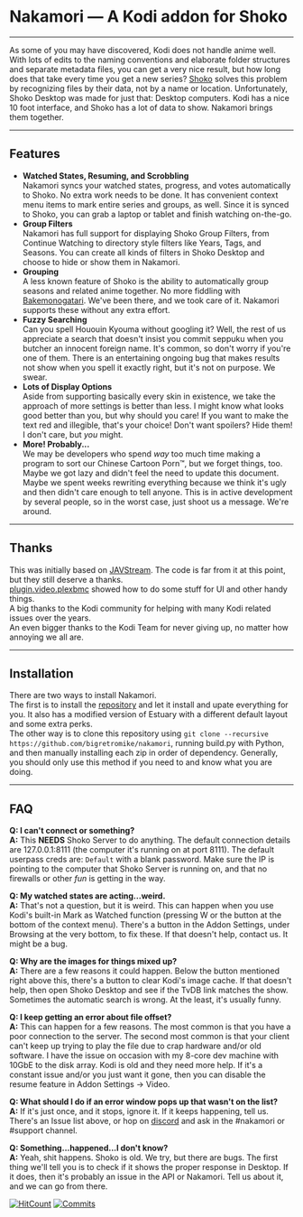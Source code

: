 # Nakamori — A Kodi addon for Shoko

---------------------------------------------------------

As some of you may have discovered, Kodi does not handle anime well. With lots of edits to the naming conventions and elaborate folder structures and separate metadata files, you can get a very nice result, but how long does that take every time you get a new series? [Shoko](https://shokoanime.com) solves this problem by recognizing files by their data, not by a name or location. Unfortunately, Shoko Desktop was made for just that: Desktop computers. Kodi has a nice 10 foot interface, and Shoko has a lot of data to show. Nakamori brings them together.

---------------------------------------------------------

## Features

- **Watched States, Resuming, and Scrobbling**\
  Nakamori syncs your watched states, progress, and votes automatically to Shoko. No extra work needs to be done. It has convenient context menu items to mark entire series and groups, as well. Since it is synced to Shoko, you can grab a laptop or tablet and finish watching on-the-go.
- **Group Filters**\
  Nakamori has full support for displaying Shoko Group Filters, from Continue Watching to directory style filters like Years, Tags, and Seasons. You can create all kinds of filters in Shoko Desktop and choose to hide or show them in Nakamori.
- **Grouping**\
  A less known feature of Shoko is the ability to automatically group seasons and related anime together. No more fiddling with [Bakemonogatari](http://anidb.net/perl-bin/animedb.pl?show=rel&aid=6327). We've been there, and we took care of it. Nakamori supports these without any extra effort.
- **Fuzzy Searching**\
  Can you spell Hououin Kyouma without googling it? Well, the rest of us appreciate a search that doesn't insist you commit seppuku when you butcher an innocent foreign name. It's common, so don't worry if you're one of them. There is an entertaining ongoing bug that makes results not show when you spell it exactly right, but it's not on purpose. We swear.
- **Lots of Display Options**\
  Aside from supporting basically every skin in existence, we take the approach of more settings is better than less. I might know what looks good better than you, but why should you care! If you want to make the text red and illegible, that's your choice! Don't want spoilers? Hide them! I don't care, but *you* might.
- **More! Probably...**\
  We may be developers who spend *way* too much time making a program to sort our Chinese Cartoon Porn™, but we forget things, too. Maybe we got lazy and didn't feel the need to update this document. Maybe we spent weeks rewriting everything because we think it's ugly and then didn't care enough to tell anyone. This is in active development by several people, so in the worst case, just shoot us a message. We're around.

---------------------------------------------------------

## Thanks

This was initially based on [JAVStream](http://www.ptom.co.uk/home/). The code is far from it at this point, but they still deserve a thanks.\
[plugin.video.plexbmc](https://github.com/hippojay/plugin.video.plexbmc/) showed how to do some stuff for UI and other handy things.\
A big thanks to the Kodi community for helping with many Kodi related issues over the years.\
An even bigger thanks to the Kodi Team for never giving up, no matter how annoying we all are.

---------------------------------------------------------

## Installation

There are two ways to install Nakamori.\
The first is to install the [repository](https://shokunin.monogatari.pl/repo/repository.nakamori.zip) and let it install and upate everything for you. It also has a modified version of Estuary with a different default layout and some extra perks.\
The other way is to clone this repository using  `git clone --recursive https://github.com/bigretromike/nakamori`, running build.py with Python, and then manually installing each zip in order of dependency. Generally, you should only use this method if you need to and know what you are doing.

---------------------------------------------------------

## FAQ

**Q: I can't connect or something?**\
**A:** This **NEEDS** Shoko Server to do anything. The default connection details are 127.0.0.1:8111 (the computer it's running on at port 8111). The default userpass creds are: `Default` with a blank password. Make sure the IP is pointing to the computer that Shoko Server is running on, and that no firewalls or other *fun* is getting in the way.

**Q: My watched states are acting...weird.**\
**A:** That's not a question, but it is weird. This can happen when you use Kodi's built-in Mark as Watched function (pressing W or the button at the bottom of the context menu). There's a button in the Addon Settings, under Browsing at the very bottom, to fix these. If that doesn't help, contact us. It might be a bug.

**Q: Why are the images for things mixed up?**\
**A:** There are a few reasons it could happen. Below the button mentioned right above this, there's a button to clear Kodi's image cache. If that doesn't help, then open Shoko Desktop and see if the TvDB link matches the show. Sometimes the automatic search is wrong. At the least, it's usually funny.

**Q: I keep getting an error about file offset?**\
**A:** This can happen for a few reasons. The most common is that you have a poor connection to the server. The second most common is that your client can't keep up trying to play the file due to crap hardware and/or old software. I have the issue on occasion with my 8-core dev machine with 10GbE to the disk array. Kodi is old and they need more help. If it's a constant issue and/or you just want it gone, then you can disable the resume feature in Addon Settings -> Video.

**Q: What should I do if an error window pops up that wasn't on the list?**\
**A:** If it's just once, and it stops, ignore it. If it keeps happening, tell us. There's an Issue list above, or hop on [discord](https://discordapp.com/invite/vpeHDsg) and ask in the #nakamori or #support channel.

**Q: Something...happened...I don't know?**\
**A:** Yeah, shit happens. Shoko is old. We try, but there are bugs. The first thing we'll tell you is to check if it shows the proper response in Desktop. If it does, then it's probably an issue in the API or Nakamori. Tell us about it, and we can go from there.

[![HitCount](http://hits.dwyl.io/bigretromike/nakamori.svg)](http://hits.dwyl.io/bigretromike/nakamori) <a href="https://github.com/bigretromike/nakamori/commits/master"><img alt="Commits" src="https://img.shields.io/github/commits-since/bigretromike/nakamori/latest.svg?style=flat-square"></a>
